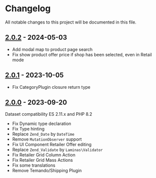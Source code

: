# Changelog

All notable changes to this project will be documented in this file.

## [2.0.2] - 2024-05-03
[2.0.2]: https://github.com/Smile-SA/magento2-module-retailer-offer/compare/2.0.1...2.0.2

- Add modal map to product page search
- Fix show product offer price if shop has been selected, even in Retail mode

## [2.0.1] - 2023-10-05
[2.0.1]: https://github.com/Smile-SA/magento2-module-retailer-offer/compare/2.0.0...2.0.1

- Fix CategoryPlugin closure return type

## [2.0.0] - 2023-09-20
[2.0.0]: https://github.com/Smile-SA/magento2-module-retailer-offer/compare/1.8.1...2.0.0

Dataset compatibility ES 2.11.x and PHP 8.2

- Fix Dynamic type declaration
- Fix Type hinting
- Replace `Zend_Date` by `DateTime`
- Remove `MutationObserver` support
- Fix UI Component Retailer Offer editing
- Replace `Zend_Validate` by `Laminas\Validator`
- Fix Retailer Grid Column Action
- Fix Retailer Grid Mass Actions
- Fix some translations
- Remove Temando/Shipping Plugin
